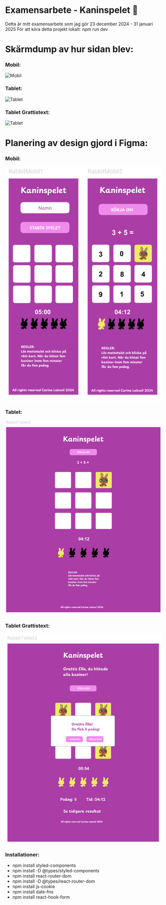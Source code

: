 # Examensarbete - Kaninspelet 🐰
Detta är mitt examensarbete som jag gör 23 december 2024 - 31 januari 2025
För att köra detta projekt lokalt: npm run dev 



# Skärmdump av hur sidan blev:

### Mobil:
![Mobil](/src/assets/img/screenshots/mobile.png)
### Tablet:
![Tablet](/src/assets/img/screenshots/tablet.png)
### Tablet Grattistext:
![Tablet](/src/assets/img/screenshots/tablet.png)


# Planering av design gjord i Figma:

### Mobil:
![Mobil](/src/assets/img/screenshots/mobile_version.png)
### Tablet:
![Tablet](/src/assets/img/screenshots/tablet_version2.png)
### Tablet Grattistext:
![Tablet](/src/assets/img/screenshots/tablet_grattis.png)


### Installationer:

- npm install styled-components
- npm install -D @types/styled-components
- npm install react-router-dom
- npm install -D @types/react-router-dom
- npm install js-cookie
- npm install date-fns
- npm install react-hook-form


